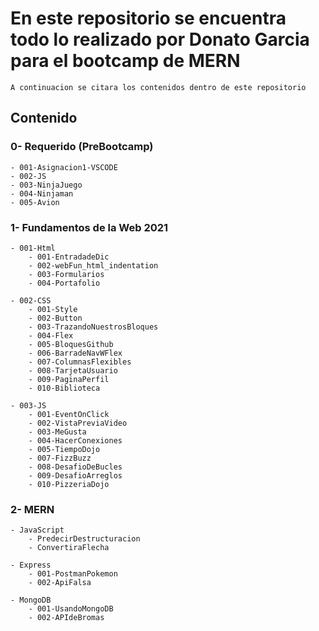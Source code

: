 ﻿# En este repositorio se encuentra todo lo realizado por Donato Garcia para el bootcamp de MERN

    A continuacion se citara los contenidos dentro de este repositorio

## Contenido

### 0- Requerido (PreBootcamp)

    - 001-Asignacion1-VSCODE
    - 002-JS
    - 003-NinjaJuego
    - 004-Ninjaman
    - 005-Avion

### 1- Fundamentos de la Web 2021

    - 001-Html
        - 001-EntradadeDic
        - 002-webFun_html_indentation
        - 003-Formularios
        - 004-Portafolio

    - 002-CSS
        - 001-Style
        - 002-Button
        - 003-TrazandoNuestrosBloques
        - 004-Flex
        - 005-BloquesGithub
        - 006-BarradeNavWFlex
        - 007-ColumnasFlexibles
        - 008-TarjetaUsuario
        - 009-PaginaPerfil
        - 010-Biblioteca

    - 003-JS
        - 001-EventOnClick
        - 002-VistaPreviaVideo
        - 003-MeGusta
        - 004-HacerConexiones
        - 005-TiempoDojo
        - 007-FizzBuzz
        - 008-DesafioDeBucles
        - 009-DesafioArreglos
        - 010-PizzeriaDojo

### 2- MERN

    - JavaScript
        - PredecirDestructuracion
        - ConvertiraFlecha

    - Express
        - 001-PostmanPokemon
        - 002-ApiFalsa

    - MongoDB
        - 001-UsandoMongoDB
        - 002-APIdeBromas
